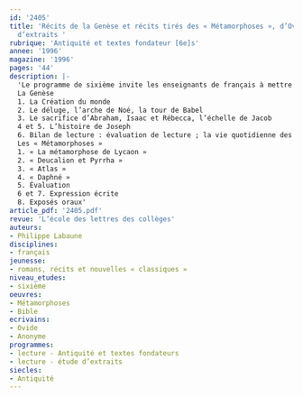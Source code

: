 ```yaml
---
id: '2405'
title: 'Récits de la Genèse et récits tirés des « Métamorphoses », d’Ovide. Étude
  d’extraits '
rubrique: 'Antiquité et textes fondateur [6e]s'
annee: '1996'
magazine: '1996'
pages: '44'
description: |-
  'Le programme de sixième invite les enseignants de français à mettre à l’étude dans leur classe des textes issus de l’héritage antique. L’étude proposée ici des grands mythes de la Genèse, à partir des textes les plus accessibles aux élèves de sixième, s’inscrit dans cette démarche. Au cours d’une seconde séquence, quelques extraits des « Métamorphoses » d’Ovide seront abordés sous le même angle .
  La Genèse
  1. La Création du monde
  2. Le déluge, l’arche de Noé, la tour de Babel
  3. Le sacrifice d’Abraham, Isaac et Rébecca, l’échelle de Jacob
  4 et 5. L’histoire de Joseph
  6. Bilan de lecture : évaluation de lecture ; la vie quotidienne des Hébreux ; histoire et mythologie
  Les « Métamorphoses »
  1. « La métamorphose de Lycaon »
  2. « Deucalion et Pyrrha »
  3. « Atlas »
  4. « Daphné »
  5. Évaluation
  6 et 7. Expression écrite
  8. Exposés oraux'
article_pdf: '2405.pdf'
revue: 'L’école des lettres des collèges'
auteurs:
- Philippe Labaune
disciplines:
- français
jeunesse:
- romans, récits et nouvelles « classiques »
niveau_etudes:
- sixième
oeuvres:
- Métamorphoses
- Bible
ecrivains:
- Ovide
- Anonyme
programmes:
- lecture - Antiquité et textes fondateurs
- lecture - étude d’extraits
siecles:
- Antiquité
---
```


